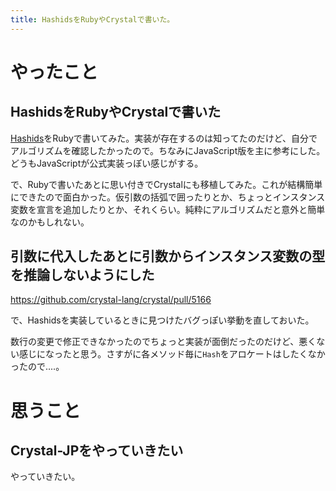 ```yaml
---
title: HashidsをRubyやCrystalで書いた。
---
```


# やったこと

## HashidsをRubyやCrystalで書いた

[Hashids](http://hashids.org)をRubyで書いてみた。実装が存在するのは知ってたのだけど、自分でアルゴリズムを確認したかったので。ちなみにJavaScript版を主に参考にした。どうもJavaScriptが公式実装っぽい感じがする。

で、Rubyで書いたあとに思い付きでCrystalにも移植してみた。これが結構簡単にできたので面白かった。仮引数の括弧で囲ったりとか、ちょっとインスタンス変数を宣言を追加したりとか、それくらい。純粋にアルゴリズムだと意外と簡単なのかもしれない。

## 引数に代入したあとに引数からインスタンス変数の型を推論しないようにした

<https://github.com/crystal-lang/crystal/pull/5166>

で、Hashidsを実装しているときに見つけたバグっぽい挙動を直しておいた。

数行の変更で修正できなかったのでちょっと実装が面倒だったのだけど、悪くない感じになったと思う。さすがに各メソッド毎に`Hash`をアロケートはしたくなかったので‥‥。

# 思うこと

## Crystal-JPをやっていきたい

やっていきたい。
